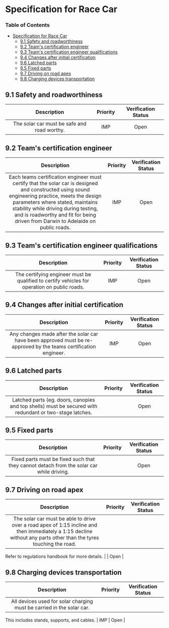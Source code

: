 # Specification for Race Car  

### Table of Contents  
  * [Specification for Race Car](#specification-for-race-car)
    * [9.1 Safety and roadworthiness](#91-safety-and-roadworthiness)
    * [9.2 Team&#x27;s certification engineer](#92-teams-certification-engineer)
    * [9.3 Team&#x27;s certification engineer qualifications](#93-teams-certification-engineer-qualifications)
    * [9.4 Changes after initial certification](#94-changes-after-initial-certification)
    * [9.6 Latched parts](#96-latched-parts)
    * [9.5 Fixed parts](#95-fixed-parts)
    * [9.7 Driving on road apex](#97-driving-on-road-apex)
    * [9.8 Charging devices transportation](#98-charging-devices-transportation)
  

## 9.1 Safety and roadworthiness  
  
| Description | Priority | Verification Status |  
|:---:|:---:|:---:|  
| The solar car must be safe and road worthy.  | IMP | Open |  
  
  
## 9.2 Team&#x27;s certification engineer  
  
| Description | Priority | Verification Status |  
|:---:|:---:|:---:|  
| Each teams certification engineer must certify that the solar car is designed and constructed using sound engineering practice, meets the design parameters where stated, maintains stability while driving during testing, and is roadworthy and fit for being driven from Darwin to Adelaide on public roads.  | IMP | Open |  
  
  
## 9.3 Team&#x27;s certification engineer qualifications  
  
| Description | Priority | Verification Status |  
|:---:|:---:|:---:|  
| The certifying engineer must be qualified to certify vehicles for operation on public roads. | IMP | Open |  
  
  
## 9.4 Changes after initial certification  
  
| Description | Priority | Verification Status |  
|:---:|:---:|:---:|  
| Any changes made after the solar car have been approved must be re-approved by the teams certification engineer.  | IMP | Open |  
  
  
## 9.6 Latched parts  
  
| Description | Priority | Verification Status |  
|:---:|:---:|:---:|  
| Latched parts (eg. doors, canopies and top shells) must be secured with redundant or two-stage latches. |  | Open |  
  
  
## 9.5 Fixed parts  
  
| Description | Priority | Verification Status |  
|:---:|:---:|:---:|  
| Fixed parts must be fixed such that they cannot detach from the solar car while driving. |  | Open |  
  
  
## 9.7 Driving on road apex  
  
| Description | Priority | Verification Status |  
|:---:|:---:|:---:|  
| The solar car must be able to drive over a road apex of 1:15 incline and then immediately a 1:15 decline without any parts other than the tyres touching the road. 



Refer to regulations handbook for more details. |  | Open |  
  
  
## 9.8 Charging devices transportation  
  
| Description | Priority | Verification Status |  
|:---:|:---:|:---:|  
| All devices used for solar charging must be carried in the solar car. 



This includes stands, supports, and cables. | IMP | Open |  
  
